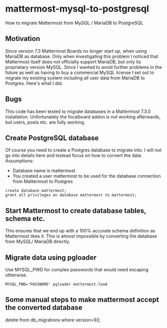 # mattermost-mysql-to-postgresql
How to migrate Mattermost from MySQL / MariaDB to PostgreSQL

## Motivation
Since version 7.3 Mattermost Boards no longer start up, when using MariaDB as database. Only when investigating this problem I noticed that Mattermost itself does not officially support MariaDB, but only its proprietary version MySQL. Since I wanted to avoid further problems in the future as well as having to buy a commercial MySQL license I set out to migrate my existing system including all user data from MariaDB to Postgres. Here's what I did.

## Bugs
This code has been tested to migrate databases in a Mattermost 7.3.0 installation. Unfortunately the focalboard addon is not working afterwards, but users, posts etc. are fully working.

## Create PostgreSQL database
Of course you need to create a Postgres database to migrate into. I will not go into details here and instead focus on how to convert the data.
Assumptions:
- Database name is mattermost
- You created a user mattermost to be used for the database connection from Mattermost to Postgres

```
create database mattermost;
grant all privileges on database mattermost to mattermost;
```

## Start Mattermost to create database tables, schema etc.
This ensures that we end up with a 100% accurate schema definition as Mattermost likes it. This is almost impossible by converting the database from MySQL/ MariaDB directly.

## Migrate data using pgloader
Use MYSQL_PWD for complex passwords that would need escaping otherwise.

`MYSQL_PWD='PASSWORD' pgloader mattermost.load`

## Some manual steps to make mattermost accept the converted database
delete from db_migrations where version=92;
